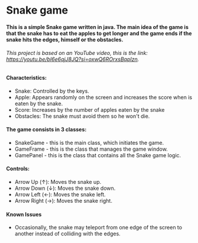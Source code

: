 # Snake game

#### This is a simple Snake game written in java. The main idea of the game is that the snake has to eat the apples to get longer and the game ends if the snake hits the edges, himself or the obstacles.

###### This project is based on an YouTube video, this is the link: https://youtu.be/bI6e6qjJ8JQ?si=oxwQ6ROrxsBqpIzn.

#### Characteristics:
* Snake: Controlled by the keys.
* Apple: Appears randomly on the screen and increases the score when is eaten by the snake.
* Score: Increases by the number of apples eaten by the snake
* Obstacles: The snake must avoid them so he won't die.


#### The game consists in 3 classes:
* SnakeGame - this is the main class, which initiates the game.
* GameFrame - this is the class that manages the game window.
* GamePanel - this is the class that contains all the Snake game logic.

#### Controls:
* Arrow Up (↑): Moves the snake up.
* Arrow Down (↓): Moves the snake down.
* Arrow Left (←): Moves the snake left.
* Arrow Right (→): Moves the snake right.


#### Known Issues
* Occasionally, the snake may teleport from one edge of the screen to another instead of colliding with the edges.